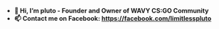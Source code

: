 - **👋 Hi, I’m pluto - Founder and Owner of WAVY CS:GO Community**
- **📫 Contact me on Facebook: https://facebook.com/limitlesspluto**

<!---
dracoG0D/dracoG0D is a ✨ special ✨ repository because its `README.md` (this file) appears on your GitHub profile.
You can click the Preview link to take a look at your changes.
--->
